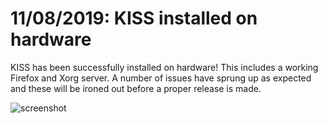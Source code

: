 # 11/08/2019: KISS installed on hardware

KISS has been successfully installed on hardware! This includes a
working Firefox and Xorg server. A number of issues have sprung up as
expected and these will be ironed out before a proper release is made.

![screenshot](https://user-images.githubusercontent.com/6799467/62836271-fed09980-bc50-11e9-884f-47cc1c2f32e5.jpg)
